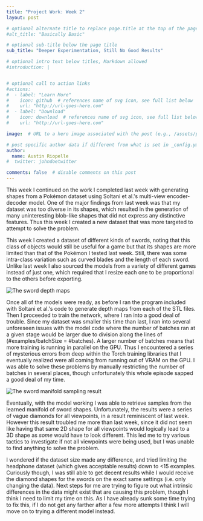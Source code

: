 ```yaml
---
title: "Project Work: Week 2"
layout: post

# optional alternate title to replace page.title at the top of the page
#alt_title: "Basically Basic"

# optional sub-title below the page title
sub_title: "Deeper Experimentation, Still No Good Results"

# optional intro text below titles, Markdown allowed
#introduction: |


# optional call to action links
#actions:
#  - label: "Learn More"
#    icon: github  # references name of svg icon, see full list below
#    url: "http://url-goes-here.com"
#  - label: "Download"
#    icon: download  # references name of svg icon, see full list below
#    url: "http://url-goes-here.com"

image:  # URL to a hero image associated with the post (e.g., /assets/page-pic.jpg)

# post specific author data if different from what is set in _config.yml
author:
  name: Austin Riopelle
#  twitter: johndoetwitter

comments: false  # disable comments on this post
---
```

This week I continued on the work I completed last week with generating shapes from a Pokémon dataset using Soltani et al.\'s multi-view encoder-decoder model. One of the major findings from last week was that my dataset was too diverse in its shapes, which resulted in the generation of many uninteresting blob-like shapes that did not express any distinctive features. Thus this week I created a new dataset that was more targeted to attempt to solve the problem.

This week I created a dataset of different kinds of swords, noting that this class of objects would still be useful for a game but that its shapes are more limited than that of the Pokémon I tested last week. Still, there was some intra-class variation such as curved blades and the length of each sword. Unlike last week I also sourced the models from a variety of different games instead of just one, which required that I resize each one to be proportional to the others before exporting.

![The sword depth maps](http://project-rodin.org/pics/swords_all.png)

Once all of the models were ready, as before I ran the program included with Soltani et al.\'s code to generate depth maps from each of the STL files. Then I proceeded to train the network, where I ran into a good deal of trouble. Since my dataset was smaller this time than last, I ran into several unforeseen issues with the model code where the number of batches ran at a given stage would be larger due to division along the lines of (#examples/batchSize = #batches). A larger number of batches means that more training is running in parallel on the GPU. Thus I encountered a series of mysterious errors from deep within the Torch training libraries that I eventually realized were all coming from running out of VRAM on the GPU. I was able to solve these problems by manually restricting the number of batches in several places, though unfortunately this whole episode sapped a good deal of my time.

![The sword manifold sampling result](http://project-rodin.org/pics/VP-0-sword.png)

Eventually, with the model working I was able to retrieve samples from the learned manifold of sword shapes. Unfortunately, the results were a series of vague diamonds for all viewpoints, in a result reminiscent of last week. However this result troubled me more than last week, since it did not seem like having that same 2D shape for all viewpoints would logically lead to a 3D shape as *some* would have to look different. This led me to try various tactics to investigate if not all viewpoints were being used, but I was unable to find anything to solve the problem.

I wondered if the dataset size made any difference, and tried limiting the headphone dataset (which gives acceptable results) down to <15 examples. Curiously though, I was still able to get decent results while I would receive the diamond shapes for the swords on the exact same settings (i.e. only changing the data). Next steps for me are trying to figure out what intrinsic differences in the data might exist that are causing this problem, though I think I need to limit my time on this. As I have already sunk some time trying to fix this, if I do not get any farther after a few more attempts I think I will move on to trying a different model instead.
